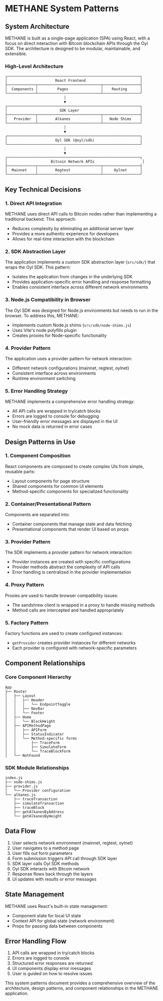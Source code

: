 # METHANE System Patterns

## System Architecture

METHANE is built as a single-page application (SPA) using React, with a focus on direct interaction with Bitcoin blockchain APIs through the Oyl SDK. The architecture is designed to be modular, maintainable, and extensible.

### High-Level Architecture

```
┌─────────────────────────────────────────────────────────────┐
│                      React Frontend                         │
├─────────────┬─────────────────────────────┬─────────────────┤
│  Components │         Pages               │    Routing      │
└─────────────┴─────────────────────────────┴─────────────────┘
                           │
                           ▼
┌─────────────────────────────────────────────────────────────┐
│                        SDK Layer                            │
├─────────────┬─────────────────────────────┬─────────────────┤
│   Provider  │        Alkanes              │   Node Shims    │
└─────────────┴─────────────────────────────┴─────────────────┘
                           │
                           ▼
┌─────────────────────────────────────────────────────────────┐
│                      Oyl SDK (@oyl/sdk)                     │
└─────────────────────────────────────────────────────────────┘
                           │
                           ▼
┌─────────────────────────────────────────────────────────────┐
│                    Bitcoin Network APIs                      │
├─────────────┬─────────────────────────────┬─────────────────┤
│  Mainnet    │        Regtest              │     Oylnet      │
└─────────────┴─────────────────────────────┴─────────────────┘
```

## Key Technical Decisions

### 1. Direct API Integration

METHANE uses direct API calls to Bitcoin nodes rather than implementing a traditional backend. This approach:
- Reduces complexity by eliminating an additional server layer
- Provides a more authentic experience for developers
- Allows for real-time interaction with the blockchain

### 2. SDK Abstraction Layer

The application implements a custom SDK abstraction layer (`src/sdk/`) that wraps the Oyl SDK. This pattern:
- Isolates the application from changes in the underlying SDK
- Provides application-specific error handling and response formatting
- Enables consistent interface across different network environments

### 3. Node.js Compatibility in Browser

The Oyl SDK was designed for Node.js environments but needs to run in the browser. To address this, METHANE:
- Implements custom Node.js shims (`src/sdk/node-shims.js`)
- Uses Vite's node polyfills plugin
- Creates proxies for Node-specific functionality

### 4. Provider Pattern

The application uses a provider pattern for network interaction:
- Different network configurations (mainnet, regtest, oylnet)
- Consistent interface across environments
- Runtime environment switching

### 5. Error Handling Strategy

METHANE implements a comprehensive error handling strategy:
- All API calls are wrapped in try/catch blocks
- Errors are logged to console for debugging
- User-friendly error messages are displayed in the UI
- No mock data is returned in error cases

## Design Patterns in Use

### 1. Component Composition

React components are composed to create complex UIs from simple, reusable parts:
- Layout components for page structure
- Shared components for common UI elements
- Method-specific components for specialized functionality

### 2. Container/Presentational Pattern

Components are separated into:
- Container components that manage state and data fetching
- Presentational components that render UI based on props

### 3. Provider Pattern

The SDK implements a provider pattern for network interaction:
- Provider instances are created with specific configurations
- Provider methods abstract the complexity of API calls
- Error handling is centralized in the provider implementation

### 4. Proxy Pattern

Proxies are used to handle browser compatibility issues:
- The sandshrew client is wrapped in a proxy to handle missing methods
- Method calls are intercepted and handled appropriately

### 5. Factory Pattern

Factory functions are used to create configured instances:
- `getProvider` creates provider instances for different networks
- Each provider is configured with network-specific parameters

## Component Relationships

### Core Component Hierarchy

```
App
├── Router
│   ├── Layout
│   │   ├── Header
│   │   │   └── EndpointToggle
│   │   ├── NavBar
│   │   └── Footer
│   ├── Home
│   │   └── BlockHeight
│   ├── APIMethodPage
│   │   ├── APIForm
│   │   ├── StatusIndicator
│   │   └── Method-specific forms
│   │       ├── TraceForm
│   │       ├── SimulateForm
│   │       └── TraceBlockForm
│   └── NotFound
```

### SDK Module Relationships

```
index.js
├── node-shims.js
├── provider.js
│   └── Provider configuration
└── alkanes.js
    ├── traceTransaction
    ├── simulateTransaction
    ├── traceBlock
    ├── getAlkanesByAddress
    └── getAlkanesByHeight
```

## Data Flow

1. User selects network environment (mainnet, regtest, oylnet)
2. User navigates to a method page
3. User fills out form parameters
4. Form submission triggers API call through SDK layer
5. SDK layer calls Oyl SDK methods
6. Oyl SDK interacts with Bitcoin network
7. Response flows back through the layers
8. UI updates with results or error messages

## State Management

METHANE uses React's built-in state management:
- Component state for local UI state
- Context API for global state (network environment)
- Props for passing data between components

## Error Handling Flow

1. API calls are wrapped in try/catch blocks
2. Errors are logged to console
3. Structured error responses are returned
4. UI components display error messages
5. User is guided on how to resolve issues

This system patterns document provides a comprehensive overview of the architecture, design patterns, and component relationships in the METHANE application.